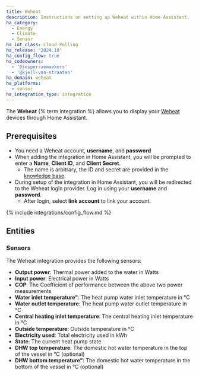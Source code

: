 ```yaml
---
title: Weheat
description: Instructions on setting up Weheat within Home Assistant.
ha_category:
  - Energy
  - Climate
  - Sensor
ha_iot_class: Cloud Polling
ha_release: "2024.10"
ha_config_flow: true
ha_codeowners:
  - '@jesperraemaekers'
  - '@kjell-van-straaten'
ha_domain: weheat
ha_platforms:
  - sensor
ha_integration_type: integration
---
```


The **Weheat** {% term integration %} allows you to display your [Weheat](https://www.weheat.nl/) devices through Home Assistant.

## Prerequisites

- You need a Weheat account, **username**, and **password**
- When adding the integration in Home Assistant, you will be prompted to enter a **Name**, **Client ID**,  and **Client Secret**.
  - The name is arbitrary, the ID and secret are provided in the [knowledge base](https://support.weheat.nl/s/article/Is-er-een-offici%C3%ABle-Home-Assistant-integratie).
- During setup of the integration in Home Assistant, you will be redirected to the Weheat login provider. Log in using your **username** and **password**.
  - After login, select **link account** to link your account.

{% include integrations/config_flow.md %}

## Entities

### Sensors

The Weheat integration provides the following sensors:

- **Output power**: Thermal power added to the water in Watts
- **Input power**: Electrical power in Watts
- **COP**: The Coefficient of performance between the above two power measurements
- **Water inlet temperature"**: The heat pump water inlet temperature in °C
- **Water outlet temperature**: The heat pump water outlet temperature in °C
- **Central heating inlet temperature**: The central heating inlet temperature in °C
- **Outside temperature**: Outside temperature in °C
- **Electricity used**: Total electricity used in kWh
- **State**: The current heat pump state
- **DHW top temperature**: The domestic hot water temperature in the top of the vessel in °C (optional)
- **DHW bottom temperature"**: The domestic hot water temperature in the bottom of the vessel in °C (optional)
